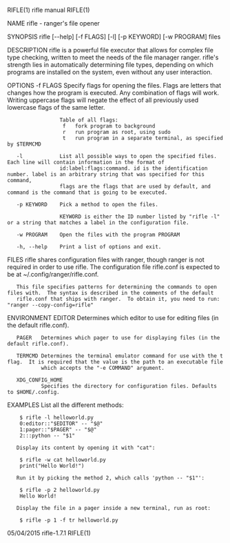 RIFLE(1)                                                           rifle manual                                                           RIFLE(1)

NAME
       rifle - ranger's file opener

SYNOPSIS
       rifle [--help] [-f FLAGS] [-l] [-p KEYWORD] [-w PROGRAM] files

DESCRIPTION
       rifle is a powerful file executor that allows for complex file type checking, written to meet the needs of the file manager ranger.
       rifle's strength lies in automatically determining file types, depending on which programs are installed on the system, even without any
       user interaction.

OPTIONS
       -f FLAGS      Specify flags for opening the files.  Flags are letters that changes how the program is executed.  Any combination of flags
                     will work.  Writing uppercase flags will negate the effect of all previously used lowercase flags of the same letter.

                     Table of all flags:
                      f   fork program to background
                      r   run program as root, using sudo
                      t   run program in a separate terminal, as specified by $TERMCMD

       -l            List all possible ways to open the specified files.  Each line will contain information in the format of
                     id:label:flags:command. id is the identification number. label is an arbitrary string that was specified for this command,
                     flags are the flags that are used by default, and command is the command that is going to be executed.

       -p KEYWORD    Pick a method to open the files.

                     KEYWORD is either the ID number listed by "rifle -l" or a string that matches a label in the configuration file.

       -w PROGRAM    Open the files with the program PROGRAM

       -h, --help    Print a list of options and exit.

FILES
       rifle shares configuration files with ranger, though ranger is not required in order to use rifle.  The configuration file rifle.conf is
       expected to be at ~/.config/ranger/rifle.conf.

       This file specifies patterns for determining the commands to open files with.  The syntax is described in the comments of the default
       rifle.conf that ships with ranger.  To obtain it, you need to run: "ranger --copy-config=rifle"

ENVIRONMENT
       EDITOR  Determines which editor to use for editing files (in the default rifle.conf).

       PAGER   Determines which pager to use for displaying files (in the default rifle.conf).

       TERMCMD Determines the terminal emulator command for use with the t flag.  It is required that the value is the path to an executable file
               which accepts the "-e COMMAND" argument.

       XDG_CONFIG_HOME
               Specifies the directory for configuration files. Defaults to $HOME/.config.

EXAMPLES
       List all the different methods:

        $ rifle -l helloworld.py
        0:editor::"$EDITOR" -- "$@"
        1:pager::"$PAGER" -- "$@"
        2:::python -- "$1"

       Display its content by opening it with "cat":

        $ rifle -w cat helloworld.py
        print("Hello World!")

       Run it by picking the method 2, which calls 'python -- "$1"':

        $ rifle -p 2 helloworld.py
        Hello World!

       Display the file in a pager inside a new terminal, run as root:

        $ rifle -p 1 -f tr helloworld.py

05/04/2015                                                          rifle-1.7.1                                                           RIFLE(1)
